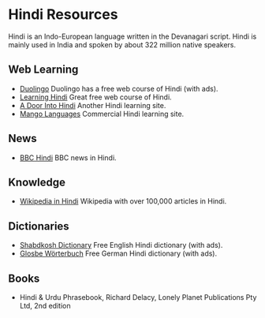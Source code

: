 # Hindi Resources 

Hindi is an Indo-European language written in the Devanagari script. Hindi is mainly used in India and spoken by about 322 million native speakers.

## Web Learning

* [Duolingo](https://www.duolingo.com/) Duolingo has a free web course of Hindi (with ads).
* [Learning Hindi](http://www.learning-hindi.com) Great free web course of Hindi.
* [A Door Into Hindi](https://taj.oasis.unc.edu/) Another Hindi learning site.
* [Mango Languages](https://mangolanguages.com/) Commercial Hindi learning site.

## News

* [BBC Hindi](https://www.bbc.com/hindi) BBC news in Hindi.

## Knowledge

* [Wikipedia in Hindi](https://hi.wikipedia.org) Wikipedia with over 100,000 articles in Hindi.

## Dictionaries

* [Shabdkosh Dictionary](https://www.shabdkosh.com/) Free English Hindi dictionary (with ads).
* [Glosbe Wörterbuch](https://de.glosbe.com/de/hi/) Free German Hindi dictionary (with ads).


## Books
* Hindi & Urdu Phrasebook, Richard Delacy, Lonely Planet Publications Pty Ltd, 2nd edition 
